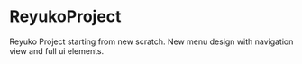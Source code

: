 # ReyukoProject

Reyuko Project starting from new scratch.
New menu design with navigation view and full ui elements.
